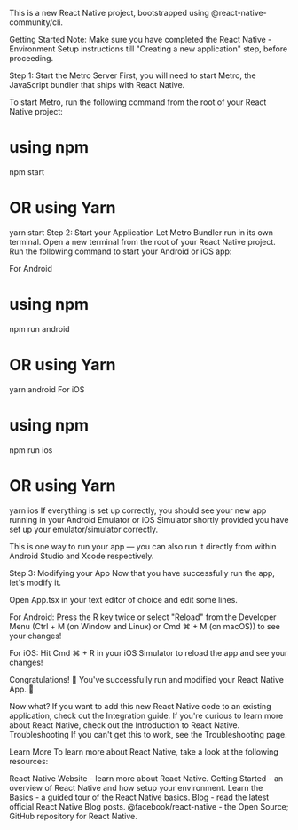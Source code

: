 This is a new React Native project, bootstrapped using @react-native-community/cli.

Getting Started
Note: Make sure you have completed the React Native - Environment Setup instructions till "Creating a new application" step, before proceeding.

Step 1: Start the Metro Server
First, you will need to start Metro, the JavaScript bundler that ships with React Native.

To start Metro, run the following command from the root of your React Native project:

# using npm
npm start

# OR using Yarn
yarn start
Step 2: Start your Application
Let Metro Bundler run in its own terminal. Open a new terminal from the root of your React Native project. Run the following command to start your Android or iOS app:

For Android
# using npm
npm run android

# OR using Yarn
yarn android
For iOS
# using npm
npm run ios

# OR using Yarn
yarn ios
If everything is set up correctly, you should see your new app running in your Android Emulator or iOS Simulator shortly provided you have set up your emulator/simulator correctly.

This is one way to run your app — you can also run it directly from within Android Studio and Xcode respectively.

Step 3: Modifying your App
Now that you have successfully run the app, let's modify it.

Open App.tsx in your text editor of choice and edit some lines.

For Android: Press the R key twice or select "Reload" from the Developer Menu (Ctrl + M (on Window and Linux) or Cmd ⌘ + M (on macOS)) to see your changes!

For iOS: Hit Cmd ⌘ + R in your iOS Simulator to reload the app and see your changes!

Congratulations! 🎉
You've successfully run and modified your React Native App. 🥳

Now what?
If you want to add this new React Native code to an existing application, check out the Integration guide.
If you're curious to learn more about React Native, check out the Introduction to React Native.
Troubleshooting
If you can't get this to work, see the Troubleshooting page.

Learn More
To learn more about React Native, take a look at the following resources:

React Native Website - learn more about React Native.
Getting Started - an overview of React Native and how setup your environment.
Learn the Basics - a guided tour of the React Native basics.
Blog - read the latest official React Native Blog posts.
@facebook/react-native - the Open Source; GitHub repository for React Native.
